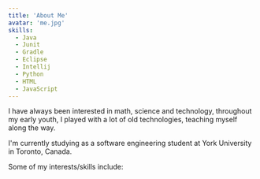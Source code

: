 ```yaml
---
title: 'About Me'
avatar: 'me.jpg'
skills:
  - Java 
  - Junit
  - Gradle
  - Eclipse
  - Intellij
  - Python
  - HTML
  - JavaScript
---
```


I have always been interested in math, science and technology, throughout my early youth, I played with a lot of old technologies, teaching myself along the way.

I'm currently studying as a software engineering student at York University in Toronto, Canada.  

Some of my interests/skills include:
